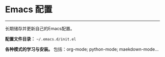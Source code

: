 # Emacs 配置
---
长期储存并更新自己的Emacs配置。

**配置文件目录：**
`~/.emacs.d/init.el`


**各种模式的学习与安装。**
包括：org-mode; python-mode; maekdown-mode...

